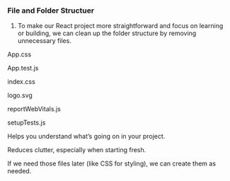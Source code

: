 ### File and Folder Structuer

1. To make our React project more straightforward and focus on learning or building, we can clean up the folder structure by removing unnecessary files.

App.css

App.test.js

index.css

logo.svg

reportWebVitals.js

setupTests.js

Helps you understand what’s going on in your project.

Reduces clutter, especially when starting fresh.

If we need those files later (like CSS for styling), we can create them as needed.
